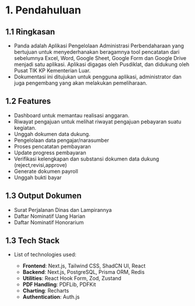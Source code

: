# **1. Pendahuluan**

## **1.1 Ringkasan**

- Panda adalah Aplikasi Pengelolaan Administrasi Perbendaharaan yang bertujuan untuk menyederhanakan beragamnya tool pencatatan dari sebelumnya Excel, Word, Google Sheet, Google Form dan Google Drive menjadi satu aplikasi. Aplikasi  digagas oleh Pusdiklat, dan didukung oleh Pusat TIK KP Kementerian Luar.
- Dokumentasi ini ditujukan untuk pengguna aplikasi, administrator dan juga pengembang yang akan melakukan pemeliharaan.
  
## **1.2 Features**

- Dashboard untuk memantau realisasi anggaran.
- Riwayat pengajuan untuk melihat riwayat pengajuan pebayaran suatu kegiatan.
- Unggah dokumen data dukung.
- Pengelolaan data pengajar/narasumber
- Proses pencatatan pembayaran
- Update progress pembayaran
- Verifikasi kelengkapan dan substansi dokumen data dukung (reject,revisi,approve)
- Generate dokumen payroll
- Unggah bukti bayar

## **1.3 Output Dokumen**

- Surat Perjalanan Dinas dan Lampirannya
- Daftar Nominatif Uang Harian
- Daftar Nominatif Honorarium

## **1.3 Tech Stack**

- List of technologies used:
  
  - **Frontend**: Next.js, Tailwind CSS, ShadCN UI, React
  - **Backend**: Next.js, PostgreSQL, Prisma ORM, Redis
  - **Utilities**: React Hook Form, Zod, Zustand
  - **PDF Handling**: PDFLib, PDFKit
  - **Charting**: Recharts
  - **Authentication**: Auth.js
  